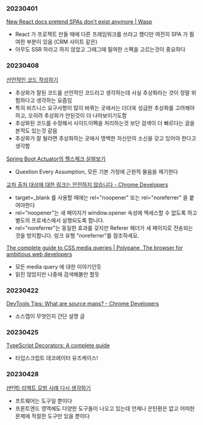 ### 20230401
[New React docs pretend SPAs don't exist anymore | Wasp](https://wasp-lang.dev/blog/2023/03/17/new-react-docs-pretend-spas-dont-exist?ck_subscriber_id=1691094335)
- React 가 프로젝트 만들 때에 다른 프레임워크를 쓰라고 했디만 여전히 SPA 가 필여한 부분이 있음 (CRM 사이트 같은)
- 아무도 SSR 하라고 하지 않았고 그때그때 필여한 스펙을 고르는것이 중요하다

### 20230408
[선언적인 코드 작성하기](https://toss.tech/article/frontend-declarative-code)
- 추상화가 잘된 코드를 선언적인 코드라고 생각하는데 사실 추상화라는 것이 정말 위험하다고 생각하는 요즘임
- 특히 비즈니스 요구사항이 많이 바뀌는 곳에서는 더더욱 성급한 추상화를 고려해야하고, 오히려 추상화가 안된것이 더 나아보이기도함
- 추상화된 코드를 수정해서 사이드이펙을 처리하는것 보단 검색이 더 빠르다는 글을 본적도 있는것 같음
- 추상화가 잘 될라면 추상화하는 곳에서 명백한 자신만의 소신을 갖고 있어야 한다고 생각함

[Spring Boot Actuator의 헬스체크 살펴보기](https://toss.tech/article/how-to-work-health-check-in-spring-boot-actuaotr)
- Question Every Assumption, 모든 기본 가정에 근원적 물음을 제기한다

[교차 출처 대상에 대한 링크는 안전하지 않습니다 - Chrome Developers](https://developer.chrome.com/ko/docs/lighthouse/best-practices/external-anchors-use-rel-noopener/)
- target=_blank 를 사용할 때에는 rel="noopener" 또는 rel="noreferrer" 을 붙여야한다
- rel="noopener"는 새 페이지가 window.opener 속성에 액세스할 수 없도록 하고 별도의 프로세스에서 실행되도록 합니다.
- rel="noreferrer"는 동일한 효과를 갖지만 Referer 헤더가 새 페이지로 전송되는 것을 방지합니다. 링크 유형 "noreferrer"를 참조하세요.

[The complete guide to CSS media queries | Polypane, The browser for ambitious web developers](https://polypane.app/blog/the-complete-guide-to-css-media-queries/)
- 모든 media query 에 대한 이야기인듯
- 읽진 않았지만 나중에 검색해볼만 할듯

### 20230422
[DevTools Tips: What are source maps?  - Chrome Developers](https://developer.chrome.com/en/blog/devtools-tips-23/)
- 소스맵이 무엇인지 간단 설명 글


### 20230425
[TypeScript Decorators: A complete guide](https://deadsimplechat.com/blog/typescript-decorators-a-complete-guide/?ck_subscriber_id=1691094335)
- 타입스크립트 데코레이터 유즈케이스!

### 20230428
[(번역) 리액트 모범 사례 다시 생각하기](https://ykss.netlify.app/translation/rethinking_react_best_practices/?utm_source=substack&utm_medium=email)
- 프트웨어는 도구일 뿐이다
- 프론트엔드 영역에도 다양한 도구들이 나오고 있는데 언제나 은탄환은 없고 어떠한 문제에 적절한 도구만 있을 뿐이다